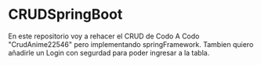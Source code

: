 # CRUDSpringBoot
En este repositorio voy a rehacer el CRUD de Codo A Codo "CrudAnime22546" pero implementando springFramework.
Tambien quiero añadirle un Login con segurdad para poder ingresar a la tabla.



